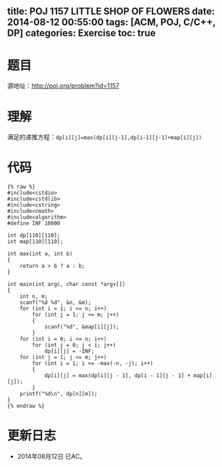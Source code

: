 title: POJ 1157 LITTLE SHOP OF FLOWERS
date: 2014-08-12 00:55:00
tags: [ACM, POJ, C/C++, DP]
categories: Exercise
toc: true
---
# 题目
源地址：http://poj.org/problem?id=1157

# 理解
满足的递推方程：`dp[i][j]=max(dp[i][j-1],dp[i-1][j-1]+map[i][j])`

<!-- more -->

# 代码
```
{% raw %}
#include<cstdio>
#include<cstdlib>
#include<cstring>
#include<cmath>
#include<algorithm>
#define INF 10000

int dp[110][110];
int map[110][110];

int max(int a, int b)
{
    return a > b ? a : b;
}

int main(int argc, char const *argv[])
{
    int n, m;
    scanf("%d %d", &n, &m);
    for (int i = 1; i <= n; i++)
        for (int j = 1; j <= m; j++)
        {
            scanf("%d", &map[i][j]);
        }
    for (int i = 0; i <= n; i++)
        for (int j = 0; j < i; j++)
            dp[i][j] = -INF;
    for (int j = 1; j <= m; j++)
        for (int i = 1; i <= -max(-n, -j); i++)
        {
            dp[i][j] = max(dp[i][j - 1], dp[i - 1][j - 1] + map[i][j]);
        }
    printf("%d\n", dp[n][m]);
}
{% endraw %}
```
	
# 更新日志
- 2014年08月12日 已AC。